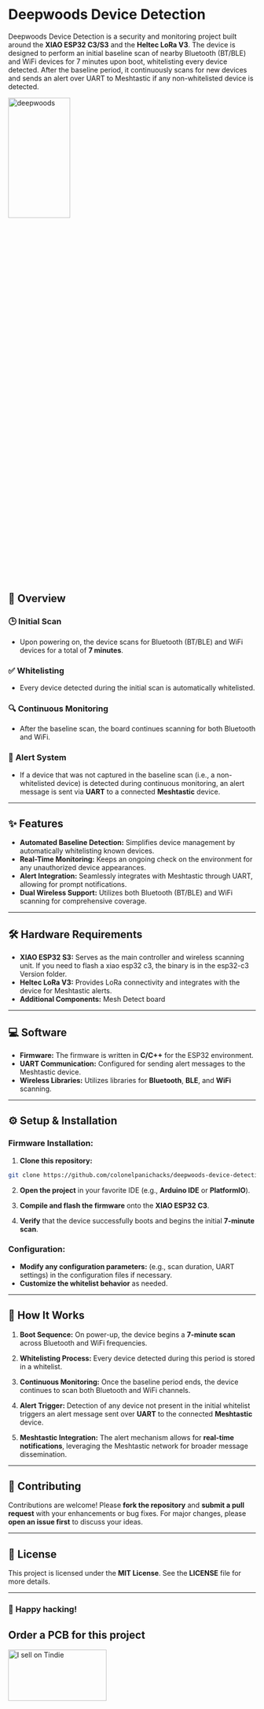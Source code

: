 # Deepwoods Device Detection
Deepwoods Device Detection is a security and monitoring project built around the **XIAO ESP32 C3/S3** and the **Heltec LoRa V3**. The device is designed to perform an initial baseline scan of nearby Bluetooth (BT/BLE) and WiFi devices for 7 minutes upon boot, whitelisting every device detected. After the baseline period, it continuously scans for new devices and sends an alert over UART to Meshtastic if any non-whitelisted device is detected.

<img src="deepwoods.png" alt="deepwoods" style="width:50%; height:25%;">

## 🚀 **Overview**

### 🕒 **Initial Scan**
- Upon powering on, the device scans for Bluetooth (BT/BLE) and WiFi devices for a total of **7 minutes**.

### ✅ **Whitelisting**
- Every device detected during the initial scan is automatically whitelisted.

### 🔍 **Continuous Monitoring**
- After the baseline scan, the board continues scanning for both Bluetooth and WiFi.

### 🚨 **Alert System**
- If a device that was not captured in the baseline scan (i.e., a non-whitelisted device) is detected during continuous monitoring, an alert message is sent via **UART** to a connected **Meshtastic** device.

---

## ✨ **Features**

- **Automated Baseline Detection:** Simplifies device management by automatically whitelisting known devices.
- **Real-Time Monitoring:** Keeps an ongoing check on the environment for any unauthorized device appearances.
- **Alert Integration:** Seamlessly integrates with Meshtastic through UART, allowing for prompt notifications.
- **Dual Wireless Support:** Utilizes both Bluetooth (BT/BLE) and WiFi scanning for comprehensive coverage.

---

## 🛠 **Hardware Requirements**

- **XIAO ESP32 S3:** Serves as the main controller and wireless scanning unit. If you need to flash a xiao esp32 c3, the binary is in the esp32-c3 Version folder. 
- **Heltec LoRa V3:** Provides LoRa connectivity and integrates with the device for Meshtastic alerts.
- **Additional Components:** Mesh Detect board

---

## 💻 **Software**

- **Firmware:** The firmware is written in **C/C++** for the ESP32 environment.
- **UART Communication:** Configured for sending alert messages to the Meshtastic device.
- **Wireless Libraries:** Utilizes libraries for **Bluetooth**, **BLE**, and **WiFi** scanning.

---

## ⚙️ **Setup & Installation**

### **Firmware Installation:**

1. **Clone this repository:**
```bash
git clone https://github.com/colonelpanichacks/deepwoods-device-detection.git
```

2. **Open the project** in your favorite IDE (e.g., **Arduino IDE** or **PlatformIO**).

3. **Compile and flash the firmware** onto the **XIAO ESP32 C3**.

4. **Verify** that the device successfully boots and begins the initial **7-minute scan**.

### **Configuration:**

- **Modify any configuration parameters:** (e.g., scan duration, UART settings) in the configuration files if necessary.
- **Customize the whitelist behavior** as needed.

---

## 🔧 **How It Works**

1. **Boot Sequence:** On power-up, the device begins a **7-minute scan** across Bluetooth and WiFi frequencies.

2. **Whitelisting Process:** Every device detected during this period is stored in a whitelist.

3. **Continuous Monitoring:** Once the baseline period ends, the device continues to scan both Bluetooth and WiFi channels.

4. **Alert Trigger:** Detection of any device not present in the initial whitelist triggers an alert message sent over **UART** to the connected **Meshtastic** device.

5. **Meshtastic Integration:** The alert mechanism allows for **real-time notifications**, leveraging the Meshtastic network for broader message dissemination.

---

## 🤝 **Contributing**

Contributions are welcome! Please **fork the repository** and **submit a pull request** with your enhancements or bug fixes. For major changes, please **open an issue first** to discuss your ideas.

---

## 📄 **License**

This project is licensed under the **MIT License**. See the **LICENSE** file for more details.

---

### 🎯 **Happy hacking!**

## Order a PCB for this project
<a href="https://www.tindie.com/stores/colonel_panic/?ref=offsite_badges&utm_source=sellers_colonel_panic&utm_medium=badges&utm_campaign=badge_large">
    <img src="https://d2ss6ovg47m0r5.cloudfront.net/badges/tindie-larges.png" alt="I sell on Tindie" width="200" height="104">
</a>
